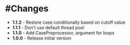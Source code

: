 #Changes
=======
+ **1.1.2** - Restore case conditionally based on cutoff value 
+ **1.1.1** - Don't use default thread pool
+ **1.1.0** - Add CasePreprocessor, argument for loops
+ **1.0.0** - Release initial version
